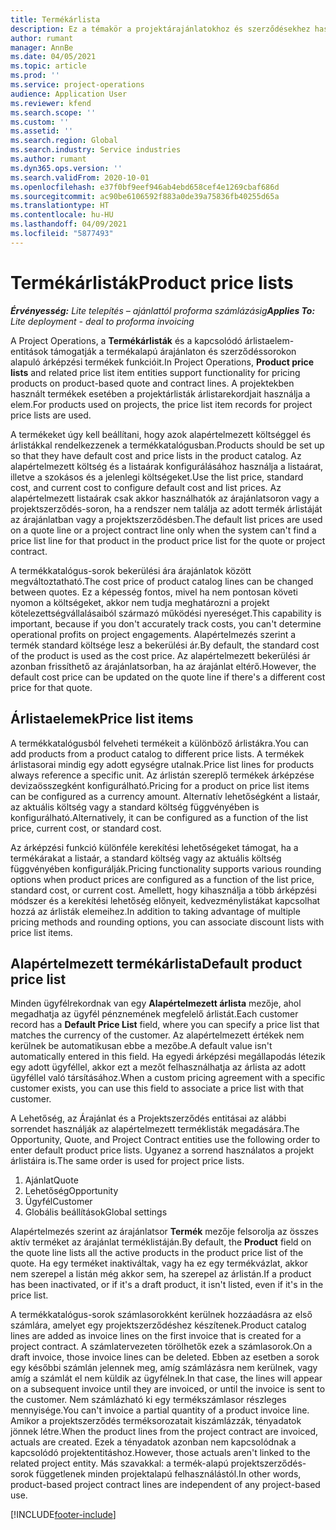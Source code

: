```yaml
---
title: Termékárlista
description: Ez a témakör a projektárajánlatokhoz és szerződésekhez használatos katalógusárképzésben szereplő árlistákról nyújt információkat.
author: rumant
manager: AnnBe
ms.date: 04/05/2021
ms.topic: article
ms.prod: ''
ms.service: project-operations
audience: Application User
ms.reviewer: kfend
ms.search.scope: ''
ms.custom: ''
ms.assetid: ''
ms.search.region: Global
ms.search.industry: Service industries
ms.author: rumant
ms.dyn365.ops.version: ''
ms.search.validFrom: 2020-10-01
ms.openlocfilehash: e37f0bf9eef946ab4ebd658cef4e1269cbaf686d
ms.sourcegitcommit: ac90be6106592f883a0de39a75836fb40255d65a
ms.translationtype: HT
ms.contentlocale: hu-HU
ms.lasthandoff: 04/09/2021
ms.locfileid: "5877493"
---
```

# <a name="product-price-lists"></a><span data-ttu-id="0fc80-103">Termékárlisták</span><span class="sxs-lookup"><span data-stu-id="0fc80-103">Product price lists</span></span>

<span data-ttu-id="0fc80-104">_**Érvényesség:** Lite telepítés – ajánlattól proforma számlázásig_</span><span class="sxs-lookup"><span data-stu-id="0fc80-104">_**Applies To:** Lite deployment - deal to proforma invoicing_</span></span>

 <span data-ttu-id="0fc80-105">A Project Operations, a **Termékárlisták** és a kapcsolódó árlistaelem-entitások támogatják a termékalapú árajánlaton és szerződéssorokon alapuló árképzési termékek funkcióit.</span><span class="sxs-lookup"><span data-stu-id="0fc80-105">In Project Operations, **Product price lists** and related price list item entities support functionality for pricing products on product-based quote and contract lines.</span></span> <span data-ttu-id="0fc80-106">A projektekben használt termékek esetében a projektárlisták árlistarekordjait használja a elem.</span><span class="sxs-lookup"><span data-stu-id="0fc80-106">For products used on projects, the price list item records for project price lists are used.</span></span> 

<span data-ttu-id="0fc80-107">A termékeket úgy kell beállítani, hogy azok alapértelmezett költséggel és árlistákkal rendelkezzenek a termékkatalógusban.</span><span class="sxs-lookup"><span data-stu-id="0fc80-107">Products should be set up so that they have default cost and price lists in the product catalog.</span></span> <span data-ttu-id="0fc80-108">Az alapértelmezett költség és a listaárak konfigurálásához használja a listaárat, illetve a szokásos és a jelenlegi költségeket.</span><span class="sxs-lookup"><span data-stu-id="0fc80-108">Use the list price, standard cost, and current cost to configure default cost and list prices.</span></span> <span data-ttu-id="0fc80-109">Az alapértelmezett listaárak csak akkor használhatók az árajánlatsoron vagy a projektszerződés-soron, ha a rendszer nem találja az adott termék árlistáját az árajánlatban vagy a projektszerződésben.</span><span class="sxs-lookup"><span data-stu-id="0fc80-109">The default list prices are used on a quote line or a project contract line only when the system can't find a price list line for that product in the product price list for the quote or project contract.</span></span>

<span data-ttu-id="0fc80-110">A termékkatalógus-sorok bekerülési ára árajánlatok között megváltoztatható.</span><span class="sxs-lookup"><span data-stu-id="0fc80-110">The cost price of product catalog lines can be changed between quotes.</span></span> <span data-ttu-id="0fc80-111">Ez a képesség fontos, mivel ha nem pontosan követi nyomon a költségeket, akkor nem tudja meghatározni a projekt kötelezettségvállalásaiból származó működési nyereséget.</span><span class="sxs-lookup"><span data-stu-id="0fc80-111">This capability is important, because if you don't accurately track costs, you can't determine operational profits on project engagements.</span></span> <span data-ttu-id="0fc80-112">Alapértelmezés szerint a termék standard költsége lesz a bekerülési ár.</span><span class="sxs-lookup"><span data-stu-id="0fc80-112">By default, the standard cost of the product is used as the cost price.</span></span> <span data-ttu-id="0fc80-113">Az alapértelmezett bekerülési ár azonban frissíthető az árajánlatsorban, ha az árajánlat eltérő.</span><span class="sxs-lookup"><span data-stu-id="0fc80-113">However, the default cost price can be updated on the quote line if there's a different cost price for that quote.</span></span>

## <a name="price-list-items"></a><span data-ttu-id="0fc80-114">Árlistaelemek</span><span class="sxs-lookup"><span data-stu-id="0fc80-114">Price list items</span></span>

<span data-ttu-id="0fc80-115">A termékkatalógusból felveheti termékeit a különböző árlistákra.</span><span class="sxs-lookup"><span data-stu-id="0fc80-115">You can add products from a product catalog to different price lists.</span></span> <span data-ttu-id="0fc80-116">A termékek árlistasorai mindig egy adott egységre utalnak.</span><span class="sxs-lookup"><span data-stu-id="0fc80-116">Price list lines for products always reference a specific unit.</span></span> <span data-ttu-id="0fc80-117">Az árlistán szereplő termékek árképzése devizaösszegként konfigurálható.</span><span class="sxs-lookup"><span data-stu-id="0fc80-117">Pricing for a product on price list items can be configured as a currency amount.</span></span> <span data-ttu-id="0fc80-118">Alternatív lehetőségként a listaár, az aktuális költség vagy a standard költség függvényében is konfigurálható.</span><span class="sxs-lookup"><span data-stu-id="0fc80-118">Alternatively, it can be configured as a function of the list price, current cost, or standard cost.</span></span>

<span data-ttu-id="0fc80-119">Az árképzési funkció különféle kerekítési lehetőségeket támogat, ha a termékárakat a listaár, a standard költség vagy az aktuális költség függvényében konfigurálják.</span><span class="sxs-lookup"><span data-stu-id="0fc80-119">Pricing functionality supports various rounding options when product prices are configured as a function of the list price, standard cost, or current cost.</span></span> <span data-ttu-id="0fc80-120">Amellett, hogy kihasználja a több árképzési módszer és a kerekítési lehetőség előnyeit, kedvezménylistákat kapcsolhat hozzá az árlisták elemeihez.</span><span class="sxs-lookup"><span data-stu-id="0fc80-120">In addition to taking advantage of multiple pricing methods and rounding options, you can associate discount lists with price list items.</span></span> 

 
## <a name="default-product-price-list"></a><span data-ttu-id="0fc80-121">Alapértelmezett termékárlista</span><span class="sxs-lookup"><span data-stu-id="0fc80-121">Default product price list</span></span>
<span data-ttu-id="0fc80-122">Minden ügyfélrekordnak van egy **Alapértelmezett árlista** mezője, ahol megadhatja az ügyfél pénznemének megfelelő árlistát.</span><span class="sxs-lookup"><span data-stu-id="0fc80-122">Each customer record has a **Default Price List** field, where you can specify a price list that matches the currency of the customer.</span></span> <span data-ttu-id="0fc80-123">Az alapértelmezett értékek nem kerülnek be automatikusan ebbe a mezőbe.</span><span class="sxs-lookup"><span data-stu-id="0fc80-123">A default value isn't automatically entered in this field.</span></span> <span data-ttu-id="0fc80-124">Ha egyedi árképzési megállapodás létezik egy adott ügyféllel, akkor ezt a mezőt felhasználhatja az árlista az adott ügyféllel való társításához.</span><span class="sxs-lookup"><span data-stu-id="0fc80-124">When a custom pricing agreement with a specific customer exists, you can use this field to associate a price list with that customer.</span></span>

<span data-ttu-id="0fc80-125">A Lehetőség, az Árajánlat és a Projektszerződés entitásai az alábbi sorrendet használják az alapértelmezett terméklisták megadására.</span><span class="sxs-lookup"><span data-stu-id="0fc80-125">The Opportunity, Quote, and Project Contract entities use the following order to enter default product price lists.</span></span> <span data-ttu-id="0fc80-126">Ugyanez a sorrend használatos a projekt árlistáira is.</span><span class="sxs-lookup"><span data-stu-id="0fc80-126">The same order is used for project price lists.</span></span>

1.  <span data-ttu-id="0fc80-127">Ajánlat</span><span class="sxs-lookup"><span data-stu-id="0fc80-127">Quote</span></span>
2.  <span data-ttu-id="0fc80-128">Lehetőség</span><span class="sxs-lookup"><span data-stu-id="0fc80-128">Opportunity</span></span>
3.  <span data-ttu-id="0fc80-129">Ügyfél</span><span class="sxs-lookup"><span data-stu-id="0fc80-129">Customer</span></span>
4.  <span data-ttu-id="0fc80-130">Globális beállítások</span><span class="sxs-lookup"><span data-stu-id="0fc80-130">Global settings</span></span> 

<span data-ttu-id="0fc80-131">Alapértelmezés szerint az árajánlatsor **Termék** mezője felsorolja az összes aktív terméket az árajánlat terméklistáján.</span><span class="sxs-lookup"><span data-stu-id="0fc80-131">By default, the **Product** field on the quote line lists all the active products in the product price list of the quote.</span></span> <span data-ttu-id="0fc80-132">Ha egy terméket inaktiváltak, vagy ha ez egy termékvázlat, akkor nem szerepel a listán még akkor sem, ha szerepel az árlistán.</span><span class="sxs-lookup"><span data-stu-id="0fc80-132">If a product has been inactivated, or if it's a draft product, it isn't listed, even if it's in the price list.</span></span> 

<span data-ttu-id="0fc80-133">A termékkatalógus-sorok számlasorokként kerülnek hozzáadásra az első számlára, amelyet egy projektszerződéshez készítenek.</span><span class="sxs-lookup"><span data-stu-id="0fc80-133">Product catalog lines are added as invoice lines on the first invoice that is created for a project contract.</span></span> <span data-ttu-id="0fc80-134">A számlatervezeten törölhetők ezek a számlasorok.</span><span class="sxs-lookup"><span data-stu-id="0fc80-134">On a draft invoice, those invoice lines can be deleted.</span></span> <span data-ttu-id="0fc80-135">Ebben az esetben a sorok egy későbbi számlán jelennek meg, amíg számlázásra nem kerülnek, vagy amíg a számlát el nem küldik az ügyfélnek.</span><span class="sxs-lookup"><span data-stu-id="0fc80-135">In that case, the lines will appear on a subsequent invoice until they are invoiced, or until the invoice is sent to the customer.</span></span> <span data-ttu-id="0fc80-136">Nem számlázható ki egy termékszámlasor részleges mennyisége.</span><span class="sxs-lookup"><span data-stu-id="0fc80-136">You can't invoice a partial quantity of a product invoice line.</span></span> <span data-ttu-id="0fc80-137">Amikor a projektszerződés terméksorozatait kiszámlázzák, tényadatok jönnek létre.</span><span class="sxs-lookup"><span data-stu-id="0fc80-137">When the product lines from the project contract are invoiced, actuals are created.</span></span> <span data-ttu-id="0fc80-138">Ezek a tényadatok azonban nem kapcsolódnak a kapcsolódó projektentitáshoz.</span><span class="sxs-lookup"><span data-stu-id="0fc80-138">However, those actuals aren't linked to the related project entity.</span></span> <span data-ttu-id="0fc80-139">Más szavakkal: a termék-alapú projektszerződés-sorok függetlenek minden projektalapú felhasználástól.</span><span class="sxs-lookup"><span data-stu-id="0fc80-139">In other words, product-based project contract lines are independent of any project-based use.</span></span> 


[!INCLUDE[footer-include](../includes/footer-banner.md)]
